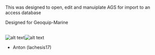 This was designed to open, edit and manuiplate AGS for import to an access database

Designed for Geoquip-Marine
<br><br>


![alt text](https://github.com/lachesis17/AGS-Tool/blob/main/images/geobig.png?raw=true)![alt text](https://github.com/lachesis17/AGS-Tool/blob/main/images/AGS.png?raw=true) 

- Anton (lachesis17)

